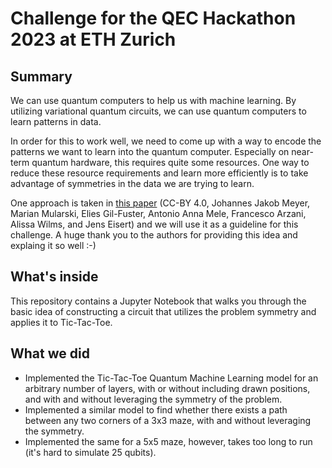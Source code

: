 # Challenge for the QEC Hackathon 2023 at ETH Zurich

## Summary
We can use quantum computers to help us with machine learning. By utilizing variational quantum circuits, we can use quantum computers to learn patterns in data.

In order for this to work well, we need to come up with a way to encode the patterns we want to learn into the quantum computer. Especially on near-term quantum hardware, this requires quite some resources. One way to reduce these resource requirements and learn more efficiently is to take advantage of symmetries in the data we are trying to learn.

One approach is taken in [this paper](https://journals.aps.org/prxquantum/abstract/10.1103/PRXQuantum.4.010328) (CC-BY 4.0, Johannes Jakob Meyer, Marian Mularski, Elies Gil-Fuster, Antonio Anna Mele, Francesco Arzani, Alissa Wilms, and Jens Eisert) and we will use it as a guideline for this challenge. A huge thank you to the authors for providing this idea and explaing it so well :-)

## What's inside
This repository contains a Jupyter Notebook that walks you through the basic idea of constructing a circuit that utilizes the problem symmetry and applies it to Tic-Tac-Toe.

## What we did
- Implemented the Tic-Tac-Toe Quantum Machine Learning model for an arbitrary number of layers, with or without including drawn positions, and with and without leveraging the symmetry of the problem.
- Implemented a similar model to find whether there exists a path between any two corners of a 3x3 maze, with and without leveraging the symmetry.
- Implemented the same for a 5x5 maze, however, takes too long to run (it's hard to simulate 25 qubits).

